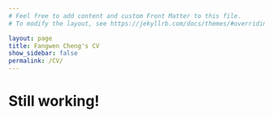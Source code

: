 ```yaml
---
# Feel free to add content and custom Front Matter to this file.
# To modify the layout, see https://jekyllrb.com/docs/themes/#overriding-theme-defaults

layout: page
title: Fangwen Cheng's CV
show_sidebar: false
permalink: /CV/
---
```

# Still working!